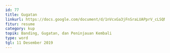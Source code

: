 ```yaml
---
id: 77
title: Gugatan
linkurl: https://docs.google.com/document/d/1nVcxGa3jFnSraLUAPprV_cLSQNyaNHD2G8q9D51B_wU/edit?usp=drivesdk
fitur: resume
category: kup
topik: Banding, Gugatan, dan Peninjauan Kembali
type: word
tgl: 11 Desember 2019
---
```


